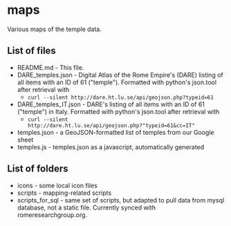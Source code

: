 # maps
Various maps of the temple data.

## List of files

- README.md - This file.
- DARE_temples.json - Digital Atlas of the Rome Empire's (DARE) listing of all items with an ID of 61 ("temple"). Formatted with python's json.tool after retrieval with
	- `curl --silent http://dare.ht.lu.se/api/geojson.php?typeid=61`
- DARE_temples_IT.json - DARE's listing of all items with an ID of 61 ("temple") in Italy. Formatted with python's json.tool after retrieval with
	- `curl --silent http://dare.ht.lu.se/api/geojson.php?"typeid=61&cc=IT"`
- temples.json - a GeoJSON-formatted list of temples from our Google sheet
- temples.js - temples.json as a javascript, automatically generated

## List of folders

- icons - some local icon files
- scripts - mapping-related scripts
- scripts_for_sql - same set of scripts, but adapted to pull data from mysql database, not a static file. Currently synced with romeresearchgroup.org.
